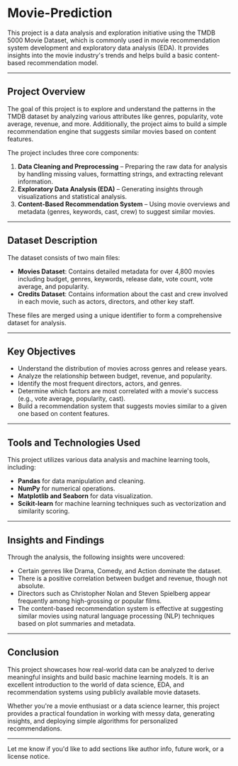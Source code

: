 # Movie-Prediction

This project is a data analysis and exploration initiative using the TMDB 5000 Movie Dataset, which is commonly used in movie recommendation system development and exploratory data analysis (EDA). It provides insights into the movie industry's trends and helps build a basic content-based recommendation model.

---

## Project Overview

The goal of this project is to explore and understand the patterns in the TMDB dataset by analyzing various attributes like genres, popularity, vote average, revenue, and more. Additionally, the project aims to build a simple recommendation engine that suggests similar movies based on content features.

The project includes three core components:

1. **Data Cleaning and Preprocessing** – Preparing the raw data for analysis by handling missing values, formatting strings, and extracting relevant information.
2. **Exploratory Data Analysis (EDA)** – Generating insights through visualizations and statistical analysis.
3. **Content-Based Recommendation System** – Using movie overviews and metadata (genres, keywords, cast, crew) to suggest similar movies.

---

## Dataset Description

The dataset consists of two main files:

* **Movies Dataset**: Contains detailed metadata for over 4,800 movies including budget, genres, keywords, release date, vote count, vote average, and popularity.
* **Credits Dataset**: Contains information about the cast and crew involved in each movie, such as actors, directors, and other key staff.

These files are merged using a unique identifier to form a comprehensive dataset for analysis.

---

## Key Objectives

* Understand the distribution of movies across genres and release years.
* Analyze the relationship between budget, revenue, and popularity.
* Identify the most frequent directors, actors, and genres.
* Determine which factors are most correlated with a movie's success (e.g., vote average, popularity, cast).
* Build a recommendation system that suggests movies similar to a given one based on content features.

---

## Tools and Technologies Used

This project utilizes various data analysis and machine learning tools, including:

* **Pandas** for data manipulation and cleaning.
* **NumPy** for numerical operations.
* **Matplotlib and Seaborn** for data visualization.
* **Scikit-learn** for machine learning techniques such as vectorization and similarity scoring.

---

## Insights and Findings

Through the analysis, the following insights were uncovered:

* Certain genres like Drama, Comedy, and Action dominate the dataset.
* There is a positive correlation between budget and revenue, though not absolute.
* Directors such as Christopher Nolan and Steven Spielberg appear frequently among high-grossing or popular films.
* The content-based recommendation system is effective at suggesting similar movies using natural language processing (NLP) techniques based on plot summaries and metadata.

---

## Conclusion

This project showcases how real-world data can be analyzed to derive meaningful insights and build basic machine learning models. It is an excellent introduction to the world of data science, EDA, and recommendation systems using publicly available movie datasets.

Whether you're a movie enthusiast or a data science learner, this project provides a practical foundation in working with messy data, generating insights, and deploying simple algorithms for personalized recommendations.

---

Let me know if you'd like to add sections like author info, future work, or a license notice.
